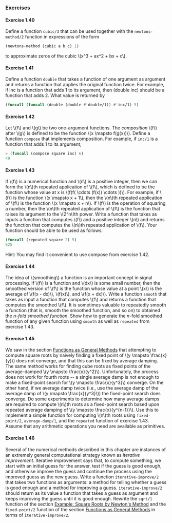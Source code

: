 ### Exercises

#### Exercise 1.40

Define a function ``cubic/3`` that can be used together with the ``newtons-method/2`` function in expressions of the form

```lisp
(newtons-method (cubic a b c) 1)
```

to approximate zeros of the cubic \\(x^3 + ax^2 + bx + c\\).

#### Exercise 1.41

Define a function ``double`` that takes a function of one argument as argument and returns a function that applies the original function twice. For example, if inc is a function that adds 1 to its argument, then (double inc) should be a function that adds 2. What value is returned by

```lisp
(funcall (funcall (double (double #'double/1)) #'inc/1) 5)
```

#### Exercise 1.42

Let \\(f\\) and \\(g\\) be two one-argument functions. The *composition* \\(f\\) after \\(g\\) is defined to be the function \\(x \mapsto f(g(x))\\). Define a function ``compose`` that implements composition. For example, if ``inc/1`` is a function that adds 1 to its argument,

```lisp
> (funcall (compose square inc) 6)
49
```

#### Exercise 1.43

If \\(f\\) is a numerical function and \\(n\\) is a positive integer, then we can form the \\(n\\)th repeated application of \\(f\\), which is defined to be the function whose value at x is \\(f(f( \cdots (f(x)) \cdots ))\\). For example, if \\(f\\) is the function \\(x \mapsto x + 1\\), then the \\(n\\)th repeated application of \\(f\\) is the function \\(x \mapsto x + n\\). If \\(f\\) is the operation of squaring a number, then the \\(n\\)th repeated application of \\(f\\) is the function that raises its argument to the \\(2^n\\)th power. Write a function that takes as inputs a function that computes \\(f\\) and a positive integer \\(n\\) and returns the function that computes the \\(n\\)th repeated application of \\(f\\). Your function should be able to be used as follows:

```lisp
(funcall (repeated square 2) 5)
625
```

Hint: You may find it convenient to use compose from exercise 1.42.

#### Exercise 1.44

The idea of \\(smoothing\\) a function is an important concept in signal processing. If \\(f\\) is a function and \\(dx\\) is some small number, then the smoothed version of \\(f\\) is the function whose value at a point \\(x\\) is the average of \\(f(x - dx)\\), \\(f(x)\\), and \\(f(x + dx)\\). Write a function ``smooth`` that takes as input a function that computes \\(f\\) and returns a function that computes the smoothed \\(f\\). It is sometimes valuable to repeatedly smooth a function (that is, smooth the smoothed function, and so on) to obtained the *n-fold smoothed function*. Show how to generate the *n*-fold smoothed function of any given function using ``smooth`` as well as ``repeated`` from exercise 1.43.

#### Exercise 1.45

We saw in the section [Functions as General Methods]() that attempting to compute square roots by naively finding a fixed point of \\(y \mapsto \frac{x}{y}\\) does not converge, and that this can be fixed by average damping. The same method works for finding cube roots as fixed points of the average-damped \\(y \mapsto \frac{x}{y^2}\\). Unfortunately, the process does not work for fourth roots -- a single average damp is not enough to make a fixed-point search for \\(y \mapsto \frac{x}{y^3}\\) converge. On the other hand, if we average damp twice (i.e., use the average damp of the average damp of \\(y \mapsto \frac{x}{y^3}\\)) the fixed-point search does converge. Do some experiments to determine how many average damps are required to compute \\(n\\)th roots as a fixed-point search based upon repeated average damping of \\(y \mapsto \frac{x}{y^{n-1}}\\). Use this to implement a simple function for computing \\(n\\)th roots using ``fixed-point/2``, ``average-damp/1``, and the ``repeated`` function of exercise 1.43. Assume that any arithmetic operations you need are available as primitives.

#### Exercise 1.46

Several of the numerical methods described in this chapter are instances of an extremely general computational strategy known as *iterative improvement*. Iterative improvement says that, to compute something, we start with an initial guess for the answer, test if the guess is good enough, and otherwise improve the guess and continue the process using the improved guess as the new guess. Write a function ``iterative-improve/2`` that takes two functions as arguments: a method for telling whether a guess is good enough and a method for improving a guess. ``iterative-improve/2`` should return as its value a function that takes a guess as argument and keeps improving the guess until it is good enough. Rewrite the ``sqrt/1`` function of the section [Example: Square Roots by Newton's Method]() and the ``fixed-point/2`` function of the section [Functions as General Methods]() in terms of ``iterative-improve/2``.
